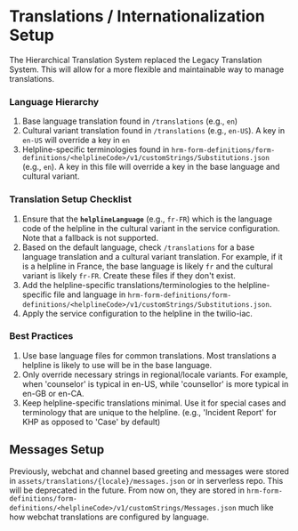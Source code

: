 # Translations / Internationalization Setup

The Hierarchical Translation System replaced the Legacy Translation System. This will allow for a more flexible and maintainable way to manage translations.

### Language Hierarchy
1. Base language translation found in `/translations` (e.g., `en`)
2. Cultural variant translation found in `/translations` (e.g., `en-US`). A key in `en-US` will override a key in `en`
3. Helpline-specific terminologies found in `hrm-form-definitions/form-definitions/<helplineCode>/v1/customStrings/Substitutions.json` (e.g., `en`). A key in this file will override a key in the base language and cultural variant.

### Translation Setup Checklist
1. Ensure that the **`helplineLanguage`** (e.g., `fr-FR`) which is the language code of the helpline in the cultural variant in the service configuration. Note that a fallback is not supported.
2. Based on the default language, check `/translations` for a base language translation and a cultural variant translation. For example, if it is a helpline in France, the base language is likely `fr` and the cultural variant is likely `fr-FR`. Create these files if they don't exist.
3. Add the helpline-specific translations/terminologies to the helpline-specific file and language in `hrm-form-definitions/form-definitions/<helplineCode>/v1/customStrings/Substitutions.json`.
4. Apply the service configuration to the helpline in the twilio-iac.

### Best Practices

1. Use base language files for common translations. Most translations a helpline is likely to use will be in the base language.
2. Only override necessary strings in regional/locale variants. For example, when 'counselor' is typical in en-US, while 'counsellor' is more typical in en-GB or en-CA.
3. Keep helpline-specific translations minimal. Use it for special cases and terminology that are unique to the helpline. (e.g., 'Incident Report' for KHP as opposed to 'Case' by default)


## Messages Setup

Previously, webchat and channel based greeting and messages were stored in `assets/translations/{locale}/messages.json` or in serverless repo. This will be deprecated in the future. From now on, they are stored in `hrm-form-definitions/form-definitions/<helplineCode>/v1/customStrings/Messages.json` much like how webchat translations are configured by language.